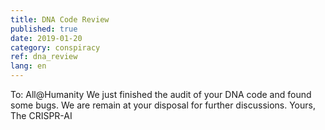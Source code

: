 ```yaml
---
title: DNA Code Review
published: true
date: 2019-01-20
category: conspiracy
ref: dna_review
lang: en
---
```


To: All@Humanity
We just finished the audit of your DNA code and found some bugs.
We are remain at your disposal for further discussions.
Yours,
The CRISPR-AI
